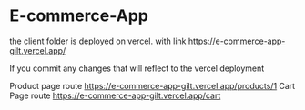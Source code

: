 # E-commerce-App

the client folder is deployed on vercel. with link https://e-commerce-app-gilt.vercel.app/

If you commit any changes that will reflect to the vercel deployment

Product page route https://e-commerce-app-gilt.vercel.app/products/1
Cart Page route  https://e-commerce-app-gilt.vercel.app/cart
